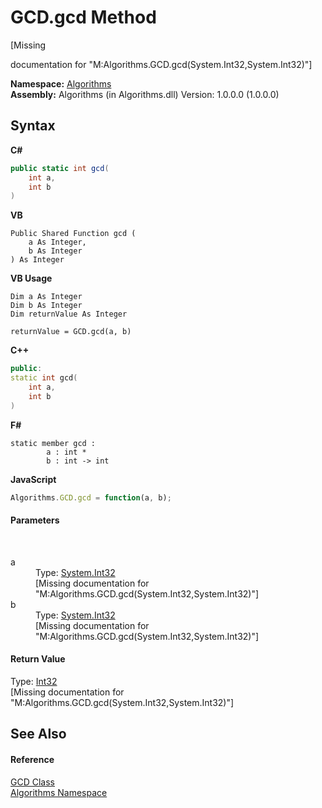 # GCD.gcd Method 
 

\[Missing <summary> documentation for "M:Algorithms.GCD.gcd(System.Int32,System.Int32)"\]

**Namespace:**&nbsp;<a href="d92e6517-9171-a30f-a7b6-7c05caa4932b">Algorithms</a><br />**Assembly:**&nbsp;Algorithms (in Algorithms.dll) Version: 1.0.0.0 (1.0.0.0)

## Syntax

**C#**<br />
``` C#
public static int gcd(
	int a,
	int b
)
```

**VB**<br />
``` VB
Public Shared Function gcd ( 
	a As Integer,
	b As Integer
) As Integer
```

**VB Usage**<br />
``` VB Usage
Dim a As Integer
Dim b As Integer
Dim returnValue As Integer

returnValue = GCD.gcd(a, b)
```

**C++**<br />
``` C++
public:
static int gcd(
	int a, 
	int b
)
```

**F#**<br />
``` F#
static member gcd : 
        a : int * 
        b : int -> int 

```

**JavaScript**<br />
``` JavaScript
Algorithms.GCD.gcd = function(a, b);
```


#### Parameters
&nbsp;<dl><dt>a</dt><dd>Type: <a href="http://msdn2.microsoft.com/en-us/library/td2s409d" target="_blank">System.Int32</a><br />\[Missing <param name="a"/> documentation for "M:Algorithms.GCD.gcd(System.Int32,System.Int32)"\]</dd><dt>b</dt><dd>Type: <a href="http://msdn2.microsoft.com/en-us/library/td2s409d" target="_blank">System.Int32</a><br />\[Missing <param name="b"/> documentation for "M:Algorithms.GCD.gcd(System.Int32,System.Int32)"\]</dd></dl>

#### Return Value
Type: <a href="http://msdn2.microsoft.com/en-us/library/td2s409d" target="_blank">Int32</a><br />\[Missing <returns> documentation for "M:Algorithms.GCD.gcd(System.Int32,System.Int32)"\]

## See Also


#### Reference
<a href="3facb51c-6154-e2fc-e40b-add93fb113b8">GCD Class</a><br /><a href="d92e6517-9171-a30f-a7b6-7c05caa4932b">Algorithms Namespace</a><br />